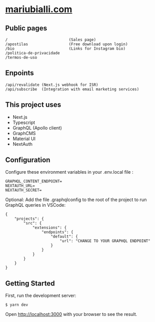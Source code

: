 # [mariubialli.com](https://mariubialli.com)

## Public pages

```
/                           (Sales page)
/apostilas                  (Free download upon login)
/bio                        (Links for Instagram bio)
/politica-de-privacidade
/termos-de-uso
```

## Enpoints

```
/api/revalidate (Next.js webhook for ISR)
/api/subscribe  (Integration with email marketing services)
```

## This project uses

- Next.js
- Typescript
- GraphQL (Apollo client)
- GraphCMS
- Material UI
- NextAuth

## Configuration

Configure these environment variables in your .env.local file :

```
GRAPHQL_CONTENT_ENDPOINT=
NEXTAUTH_URL=
NEXTAUTH_SECRET=
```

Optional: Add the file .graphqlconfig to the root of the project to run GraphQL queries in VSCode:

```
{
    "projects": {
        "src": {
            "extensions": {
                "endpoints": {
                    "default": {
                        "url": "CHANGE TO YOUR GRAPHQL ENDPOINT"
                    }
                }
            }
        }
    }
}
```


## Getting Started

First, run the development server:

```
$ yarn dev
```

Open [http://localhost:3000](http://localhost:3000) with your browser to see the result.

